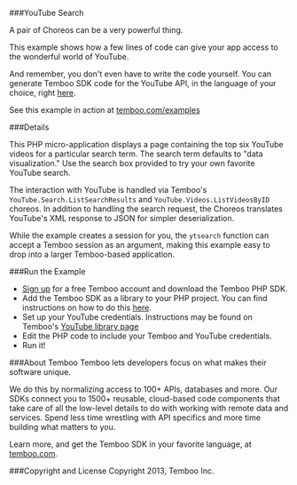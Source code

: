 ###YouTube Search

A pair of Choreos can be a very powerful thing.

This example shows how a few lines of code can give your app access to the wonderful world of YouTube. 

And remember, you don't even have to write the code yourself. You can generate Temboo SDK code for the YouTube API, in the language of your choice, right [here](https://live.temboo.com/library/Library/YouTube/). 

See this example in action at [temboo.com/examples](https://temboo.com/examples)

###Details

This PHP micro-application displays a page containing the top six YouTube videos for a particular search term. The search term defaults to "data visualization." Use the search box provided to try your own favorite YouTube search. 

The interaction with YouTube is handled via Temboo's `YouTube.Search.ListSearchResults` and `YouTube.Videos.ListVideosByID` choreos. In addition to handling the search request, the Choreos translates YouTube's XML response to JSON for simpler deserialization.

While the example creates a session for you, the `ytsearch` function can accept a Temboo session as an argument, making this example easy to drop into a larger Temboo-based application. 

###Run the Example

* [Sign up](https://www.temboo.com) for a free Temboo account and download the Temboo PHP SDK.
* Add the Temboo SDK as a library to your PHP project. You can find instructions on how to do this [here](https://www.temboo.com/public/support/getting-started).
* Set up your YouTube credentials. Instructions may be found on Temboo's [YouTube library page](https://www.temboo.com/library/Library/YouTube/)
* Edit the PHP code to include your Temboo and YouTube credentials.
* Run it!

###About Temboo
Temboo lets developers focus on what makes their software unique. 

We do this by normalizing access to 100+ APIs, databases and more. Our SDKs connect you to 1500+ reusable, cloud-based code components that take care of all the low-level details to do with working with remote data and services. Spend less time wrestling with API specifics and more time building what matters to you.   

Learn more, and get the Temboo SDK in your favorite language, at [temboo.com](https://temboo.com).

###Copyright and License
Copyright 2013, Temboo Inc.